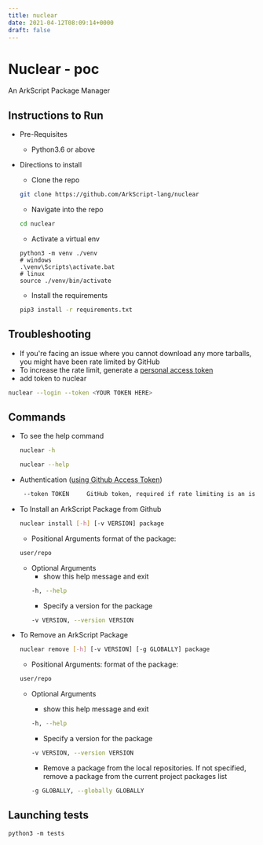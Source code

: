 ```yaml
---
title: nuclear
date: 2021-04-12T08:09:14+0000
draft: false
---
```

# Nuclear - poc

An ArkScript Package Manager

## Instructions to Run

* Pre-Requisites
    - Python3.6 or above

* Directions to install
    - Clone the repo
    ```bash
    git clone https://github.com/ArkScript-lang/nuclear
    ```
    - Navigate into the repo
    ```bash
    cd nuclear
    ```
    - Activate a virtual env
    ```shell
    python3 -m venv ./venv
    # windows
    .\venv\Scripts\activate.bat
    # linux
    source ./venv/bin/activate
    ```
    - Install the requirements 
    ```bash
    pip3 install -r requirements.txt
    ```

## Troubleshooting

* If you're facing an issue where you cannot download any more tarballs, you might have been rate limited by GitHub
* To increase the rate limit, generate a [personal access token](https://github.com/settings/tokens)
* add token to nuclear
```bash
nuclear --login --token <YOUR TOKEN HERE>
```

## Commands

* To see the help command

    ```bash
    nuclear -h
    ```

    ```bash
    nuclear --help
    ```
* Authentication ([using Github Access Token](https://github.com/settings/tokens))
    ```bash
     --token TOKEN     GitHub token, required if rate limiting is an issue
    ```

* To Install an ArkScript Package from Github
    ```bash
    nuclear install [-h] [-v VERSION] package
    ```
    - Positional Arguments
    format of the package: 
    ```bash
    user/repo
    ```
    - Optional Arguments
        - show this help message and exit
        ```bash
        -h, --help            
        ```
        - Specify a version for the package
        ```bash
        -v VERSION, --version VERSION
        ```

* To Remove an ArkScript Package
    ```bash
    nuclear remove [-h] [-v VERSION] [-g GLOBALLY] package
    ```
    - Positional Arguments:
    format of the package: 
    ```bash
    user/repo
    ```
    - Optional Arguments

        - show this help message and exit
        ```bash
        -h, --help            
        ```
        - Specify a version for the package
        ```bash
        -v VERSION, --version VERSION
        ```
        - Remove a package from the local repositories. If not specified, remove a package from the current project packages list
        ```bash
        -g GLOBALLY, --globally GLOBALLY
        ```




## Launching tests

```shell
python3 -m tests
```